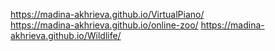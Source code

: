 https://madina-akhrieva.github.io/VirtualPiano/  
https://madina-akhrieva.github.io/online-zoo/ 
https://madina-akhrieva.github.io/Wildlife/   

